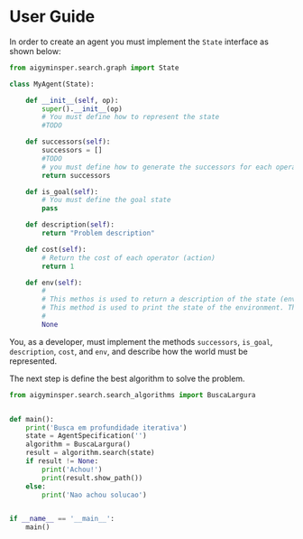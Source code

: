# User Guide

In order to create an agent you must implement the `State` interface as shown below:

```python
from aigyminsper.search.graph import State

class MyAgent(State):

    def __init__(self, op):
        super().__init__(op)
        # You must define how to represent the state
        #TODO

    def successors(self):
        successors = []
        #TODO
        # you must define how to generate the successors for each operator (action)
        return successors

    def is_goal(self):
        # You must define the goal state
        pass

    def description(self):
        return "Problem description"

    def cost(self):
        # Return the cost of each operator (action)
        return 1

    def env(self):
        #
        # This methos is used to return a description of the state (environment).
        # This method is used to print the state of the environment. This representation is used in the pruning method of the search algorithms.
        #
        None
```

You, as a developer, must implement the methods `successors`, `is_goal`, `description`, `cost`, and `env`, and describe how the world must be represented.

The next step is define the best algorithm to solve the problem.

```python
from aigyminsper.search.search_algorithms import BuscaLargura


def main():
    print('Busca em profundidade iterativa')
    state = AgentSpecification('')
    algorithm = BuscaLargura()
    result = algorithm.search(state)
    if result != None:
        print('Achou!')
        print(result.show_path())
    else:
        print('Nao achou solucao')


if __name__ == '__main__':
    main()
```
